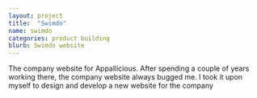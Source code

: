 ```yaml
---
layout: project
title:  "Swimdo"
name: swimdo
categories: product building
blurb: Swimdo website
---
```

The company website for Appallicious.
After spending a couple of years working there, the company website always bugged me. I took it upon myself to design and develop a new website for the company